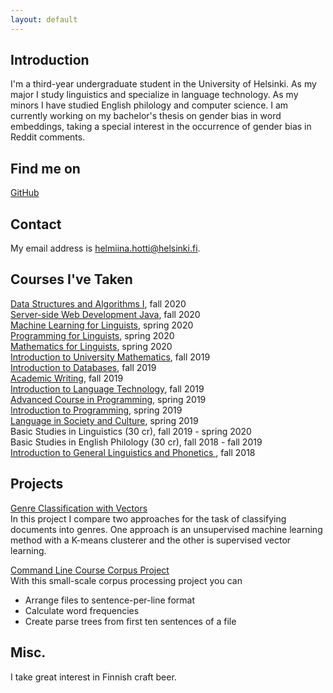 ```yaml
---
layout: default
---
```


## Introduction

I'm a third-year undergraduate student in the University of Helsinki. As my major I study linguistics and specialize in language technology. As my minors I have studied English philology and computer science. I am currently working on my bachelor's thesis on gender bias in word embeddings, taking a special interest in the occurrence of gender bias in Reddit comments.

## Find me on

[GitHub](https://github.com/helmiinah)

## Contact

My email address is helmiina.hotti@helsinki.fi. 

## Courses I've Taken

[Data Structures and Algorithms I](https://studies.helsinki.fi/courses/cur/hy-opt-cur-2021-79318a5d-d9ca-47d1-85c1-f1708ebaed32), fall 2020  
[Server-side Web Development Java](https://courses.helsinki.fi/en/TKT21007/137332117), fall 2020  
[Machine Learning for Linguists](https://studies.helsinki.fi/opintotarjonta/cur/hy-opt-cur-2021-acdde013-f523-42ab-92c2-600d430c0672), spring 2020  
[Programming for Linguists](https://studies.helsinki.fi/courses/cur/hy-opt-cur-2021-2b1a1c0f-9701-4397-9e19-ab80b0c87af4), spring 2020  
[Mathematics for Linguists](https://studies.helsinki.fi/courses/cur/hy-opt-cur-2021-e7622986-09b2-4dee-a67e-ceec2009389d), spring 2020  
[Introduction to University Mathematics](https://studies.helsinki.fi/courses/cur/hy-CUR-136253078), fall 2019  
[Introduction to Databases](https://studies.helsinki.fi/courses/cur/hy-opt-cur-2021-b40260c0-b699-431b-8b16-c96f155df78a), fall 2019  
[Academic Writing](https://studies.helsinki.fi/courses/cur/hy-opt-cur-2021-4e1ed8be-1168-412c-a83a-9e159c2b7cd3), fall 2019  
[Introduction to Language Technology](https://studies.helsinki.fi/courses/cur/hy-opt-cur-2021-43b8f122-8ca2-453b-addd-cbfd756c3306), fall 2019  
[Advanced Course in Programming](https://studies.helsinki.fi/courses/cur/hy-CUR-136380001), spring 2019  
[Introduction to Programming](https://studies.helsinki.fi/courses/cur/hy-CUR-136381515), spring 2019  
[Language in Society and Culture](https://studies.helsinki.fi/courses/cur/hy-opt-cur-2021-5e4898c9-a7ba-41a0-a518-36b5957060d0), spring 2019  
Basic Studies in Linguistics (30 cr), fall 2019 - spring 2020  
Basic Studies in English Philology (30 cr), fall 2018 - fall 2019  
[Introduction to General Linguistics and Phonetics ](https://studies.helsinki.fi/courses/cur/hy-opt-cur-2021-dd220e51-9ede-4297-974e-67604264e087), fall 2018    


## Projects

[Genre Classification with Vectors](https://github.com/helmiinah/genre-classification)  
In this project I compare two approaches for the task of classifying documents into genres. One approach is an unsupervised machine learning method with a K-means clusterer and the other is supervised vector learning.

[Command Line Course Corpus Project](https://github.com/helmiinah/cmdline-course)  
With this small-scale corpus processing project you can
* Arrange files to sentence-per-line format
* Calculate word frequencies
* Create parse trees from first ten sentences of a file

## Misc. 

I take great interest in Finnish craft beer. 
